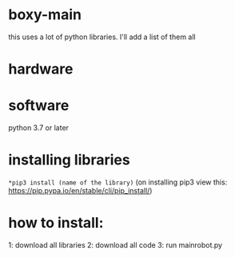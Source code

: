 # boxy-main
this uses a lot of python libraries.
I'll add a list of them all
# hardware
# software
python 3.7 or later
# installing libraries
 `*pip3 install (name of the library)`
(on installing pip3 view this: https://pip.pypa.io/en/stable/cli/pip_install/)
# how to install:
1: download all libraries
2: download all code
3: run mainrobot.py
